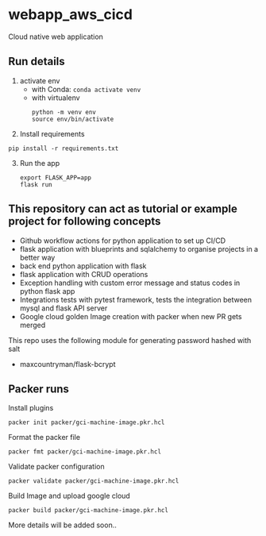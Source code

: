 # webapp_aws_cicd
Cloud native web application

## Run details
1. activate env
    - with Conda: ```conda activate venv```
    - with virtualenv
      ```
      python -m venv env
      source env/bin/activate
      ```
2. Install requirements    
```commandline
pip install -r requirements.txt
```
3. Run the app
   ```commandline
   export FLASK_APP=app
   flask run
   ```

## This repository can act as tutorial or example project for following concepts
  - Github workflow actions for python application to set up CI/CD
  - flask application with blueprints and sqlalchemy to organise projects in a better way
  - back end python application with flask
  - flask application with CRUD operations
  - Exception handling with custom error message and status codes in python flask app
  - Integrations tests with pytest framework, tests the integration between mysql and flask API server
  - Google cloud golden Image creation with packer when new PR gets merged

This repo uses the following module for generating password hashed with salt
- maxcountryman/flask-bcrypt

## Packer runs

Install plugins
```commandline
packer init packer/gci-machine-image.pkr.hcl
```

Format the packer file
```commandline
packer fmt packer/gci-machine-image.pkr.hcl
```

Validate packer configuration
```commandline
packer validate packer/gci-machine-image.pkr.hcl
```

Build Image and upload google cloud
```commandline
packer build packer/gci-machine-image.pkr.hcl
```

More details will be added soon..
